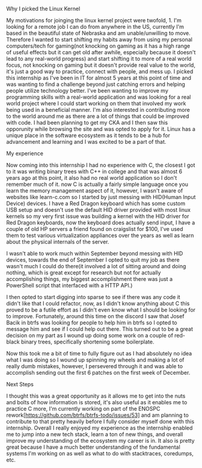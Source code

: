 Why I picked the Linux Kernel

My motivations for joinging the linux kernel project were twofold, 1. I'm looking for a remote job I can do from anywhere in the US, currently I'm based in the beautiful state of Nebraska and am unable/unwilling to move. Therefore I wanted to start shifting my habits away from using my personal computers/tech for gaming(not knocking on gaming as it has a high range of useful effects but it can get old after awhile, especially because it doesn't lead to any real-world progress) and start shifting it to more of a real world focus, not knocking on gaming but it doesn't provide real value to the world, it's just a good way to practice, connect with people, and mess up. I picked this internship as I've been in IT for almost 5 years at this point of time and was wanting to find a challenge beyond just catching errors and helping people utilize technology better. I've been wanting to improve my programming skills with a real-world application and was looking for a real world project where I could start working on them that involved my work being used in a beneficial manner. I'm also interested in contributing more to the world around me as there are a lot of things that could be improved with code. I had been planning to get my CKA and I then saw this opporunity while browsing the site and was opted to apply for it. Linux has a unique place in the software ecosystem as it tends to be a hub for advancement and learning and I was excited to be a part of that.

My experience

Now coming into this internship I had no experience with C, the closest I got to it was writing binary trees with C++ in college and that was almost 6 years ago at this point, it also had no real world application so I don't remember much of it. now C is actually a fairly simple language once you learn the memory management aspect of it, however, I wasn't aware of websites like learn-c.com so I started by just messing with HID(Human Input Device) devices. I have a Red Dragon keyboard which has some custom USB setup and doesn't use the default HID driver provided with most linux kernels so my very first issue was building a kernel with the HID driver for Red Dragon keyboards, now the keyboard does actually send input, I have a couple of old HP servers a friend found on craigslist for $100, I've used them to test various virtualization appliances over the years as well as learn about the physical internals of the server.

I wasn't able to work much within September beyond messing with HID devices, towards the end of September I opted to quit my job as there wasn't much I could do there(it involved a lot of sitting around and doing nothing, which is great except for research but not for actually accomplishing things, my biggest accomplishment there was just a PowerShell script that interfaced with a HTTP API.)

I then opted to start digging into sparse to see if there was any code it didn't like that I could refactor, now, as I didn't know anything about C this proved to be a futile effort as I didn't even know what I should be looking for to improve. Fortunately, around this time on the discord I saw that Josef Bacik in btrfs was looking for people to help him in btrfs so I opted to message him and see if I could help out there. This turned out to be a great decision on my part as I wound up doing some work on a couple of red-black binary trees, specifically shortening some boilerplate.

Now this took me a bit of time to fully figure out as I had absolutely no idea what I was doing so I wound up spinning my wheels and making a lot of really dumb mistakes, however, I persevered through it and was able to accomplish sending out the first 6 patches on the first week of December.

Next Steps

 I thought this was a great opportunity as it allows me to get into the nuts and bolts of how information is stored, it's also useful as it enables me to practice C more, I'm currently working on part of the ENOSPC rework[https://github.com/btrfs/btrfs-todo/issues/53] and am planning to contribute to that pretty heavily before I fully consider myself done with this internship. Overall I really enjoyed my experience as the internship enabled me to jump into a new tech stack, learn a ton of new things, and overall improve my understanding of the ecosystem my career is in. It also is pretty great because I have a much better understanding of the fundamental systems I'm working on as well as what to do with stacktraces, coredumps, etc.